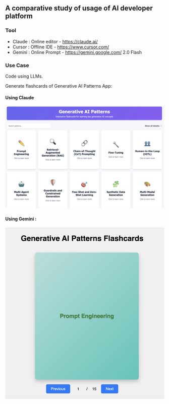 ## A comparative study of usage of AI developer platform
### Tool
- Claude : Online editor - https://claude.ai/ 
- Cursor : Offline IDE - https://www.cursor.com/ 
- Gemini : Online Prompt - https://gemini.google.com/ 2.0 Flash

### Use Case

Code using LLMs.

Generate flashcards of Generative AI Patterns App:

#### Using Claude 

![Flashcards-Claude-Gen AI Patterns](https://github.com/souravt/gen-ai-patterns/blob/main/claude/Screenshot%202025-03-14%20at%205.27.17%20PM.png)

####  Using Gemini :

![Flashcards-Gemini-Gen AI Patterns](https://github.com/souravt/gen-ai-patterns/blob/main/gemini/Screenshot%202025-03-14%20at%205.24.34%20PM.png)

